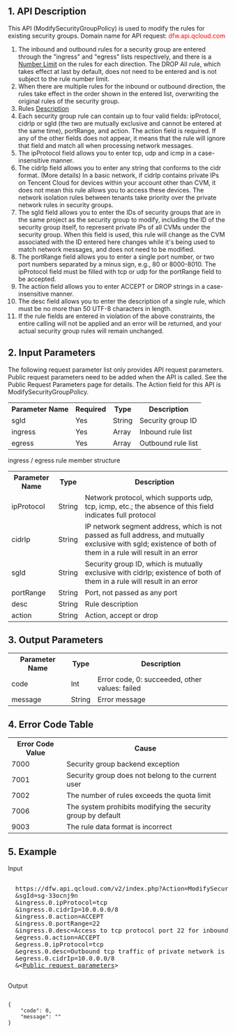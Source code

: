 ## 1. API Description
 
This API (ModifySecurityGroupPolicy) is used to modify the rules for existing security groups.
Domain name for API request: <font style="color:red">dfw.api.qcloud.com</font>

1) The inbound and outbound rules for a security group are entered through the "ingress" and "egress" lists respectively, and there is a [Number Limit](https://www.qcloud.com/doc/product/213/500#2.-.E5.AE.89.E5.85.A8.E7.BB.84.E7.9A.84.E9.99.90.E5.88.B6) on the rules for each direction. The DROP All rule, which takes effect at last by default, does not need to be entered and is not subject to the rule number limit.
2) When there are multiple rules for the inbound or outbound direction, the rules take effect in the order shown in the entered list, overwriting the original rules of the security group.
3) Rules [Description](https://www.qcloud.com/doc/product/213/500#3.-.E5.AE.89.E5.85.A8.E7.BB.84.E8.A7.84.E5.88.99)
4) Each security group rule can contain up to four valid fields: ipProtocol, cidrIp or sgId (the two are mutually exclusive and cannot be entered at the same time), portRange, and action. The action field is required. If any of the other fields does not appear, it means that the rule will ignore that field and match all when processing network messages.
5) The ipProtocol field allows you to enter tcp, udp and icmp in a case-insensitive manner.
6) The cidrIp field allows you to enter any string that conforms to the cidr format. (More details) In a basic network, if cidrIp contains private IPs on Tencent Cloud for devices within your account other than CVM, it does not mean this rule allows you to access these devices. The network isolation rules between tenants take priority over the private network rules in security groups.
7) The sgId field allows you to enter the IDs of security groups that are in the same project as the security group to modify, including the ID of the security group itself, to represent private IPs of all CVMs under the security group. When this field is used, this rule will change as the CVM associated with the ID entered here changes while it's being used to match network messages, and does not need to be modified.
8) The portRange field allows you to enter a single port number, or two port numbers separated by a minus sign, e.g., 80 or 8000-8010. The ipProtocol field must be filled with tcp or udp for the portRange field to be accepted.
9) The action field allows you to enter ACCEPT or DROP strings in a case-insensitive manner.
10) The desc field allows you to enter the description of a single rule, which must be no more than 50 UTF-8 characters in length.
11) If the rule fields are entered in violation of the above constraints, the entire calling will not be applied and an error will be returned, and your actual security group rules will remain unchanged.

## 2. Input Parameters
 
The following request parameter list only provides API request parameters. Public request parameters need to be added when the API is called. See the Public Request Parameters page for details. The Action field for this API is ModifySecurityGroupPolicy.
<table class="t"><tbody><tr>
<th><b>Parameter Name</b></th>
<th><b>Required</b></th>
<th><b>Type</b></th>
<th><b>Description</b></th>
<tr>
<td> sgId <td> Yes <td> String <td> Security group ID
<tr>
<td> ingress <td> Yes <td> Array <td> Inbound rule list
<tr>
<td> egress <td> Yes <td> Array <td> Outbound rule list
</tbody></table>

ingress / egress rule member structure
<table class="t"><tbody><tr>
<th><b>Parameter Name</b></th>
<th><b>Type</b></th>
<th><b>Description</b></th>
<tr>
<td> ipProtocol <td> String <td> Network protocol, which supports udp, tcp, icmp, etc.; the absence of this field indicates full protocol
<tr>
<td> cidrIp <td> String <td> IP network segment address, which is not passed as full address, and mutually exclusive with sgId; existence of both of them in a rule will result in an error
<tr>
<td> sgId <td> String <td> Security group ID, which is mutually exclusive with cidrIp; existence of both of them in a rule will result in an error
<tr>
<td> portRange<td> String <td> Port, not passed as any port
<tr>
<td> desc <td> String <td> Rule description
<tr>
<td> action <td> String <td> Action, accept or drop
</tbody></table> 

## 3. Output Parameters
 

<table class="t"><tbody><tr>
<th><b>Parameter Name</b></th>
<th><b>Type</b></th>
<th><b>Description</b></th>
<tr>
<td> code <td> Int <td> Error code, 0: succeeded, other values: failed
<tr>
<td> message <td> String <td> Error message
</tbody></table>

 ## 4. Error Code Table
 <table class="t"><tbody><tr>
<th><b>Error Code Value</b></th>
<th><b>Cause</b></th>
<tr>

<td> 7000 <td> Security group backend exception
<tr>
<td> 7001 <td> Security group does not belong to the current user
<tr>
<td> 7002 <td> The number of rules exceeds the quota limit
<tr>
<td> 7006 <td> The system prohibits modifying the security group by default
<tr>
<td> 9003 <td> The rule data format is incorrect
</tbody></table>

## 5. Example
 
Input
<pre>

  https://dfw.api.qcloud.com/v2/index.php?Action=ModifySecurityGroupPolicy
  &sgId=sg-33ocnj9n
  &ingress.0.ipProtocol=tcp
  &ingress.0.cidrIp=10.0.0.0/8
  &ingress.0.action=ACCEPT
  &ingress.0.portRange=22
  &ingress.0.desc=Access to tcp protocol port 22 for inbound traffic of private network is prohibited
  &egress.0.action=ACCEPT
  &egress.0.ipProtocol=tcp
  &egress.0.desc=Outbound tcp traffic of private network is allowed
  &egress.0.cidrIp=10.0.0.0/8
  &<<a href="https://www.qcloud.com/doc/api/229/6976">Public request parameters</a>>

</pre>

Output
```

{
    "code": 0,
    "message": ""
}

```

